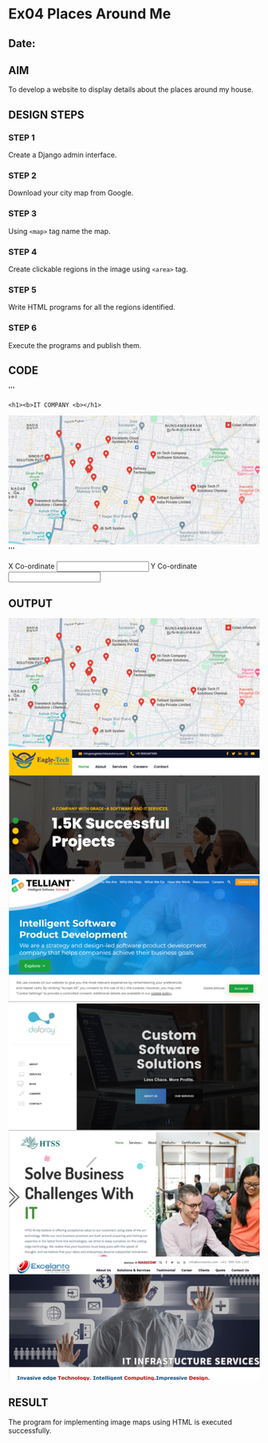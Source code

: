 # Ex04 Places Around Me
## Date: 

## AIM
To develop a website to display details about the places around my house.

## DESIGN STEPS

### STEP 1
Create a Django admin interface.

### STEP 2
Download your city map from Google.

### STEP 3
Using ```<map>``` tag name the map.

### STEP 4
Create clickable regions in the image using ```<area>``` tag.

### STEP 5
Write HTML programs for all the regions identified.

### STEP 6
Execute the programs and publish them.

## CODE
'''
<!DOCTYPE html>
<html lang="en">
<head>
    <meta charset="UTF-8">
    <meta name="viewport" content="width=device-width, initial-scale=1.0">
    <title>Document</title>
</head>




<script>

    function coordinate(event) { 
        let x = event.clientX;
        let y = event.clientY;
        document.getElementById("text1").value = x;
        document.getElementById("text2").value = y;
    }

</script>
    

<body>
     
    <h1><b>IT COMPANY <b></h1>
<img src="map1.png" width="1000px" usemap="#MapNew" onmousemove="coordinate (event)"> <br>
<MAP name="MapNew">
    <AREA shape="RECT" coords="730,270,880,310" href="https://eagletechitsolutions.com/" Title="Eagle Tech It Solutions Chennai">
    <AREA shape="RECT" coords="563,318,735,360" href="https://www.telliant.com/" Title="Telliant Systems India Private Limited">
    <AREA shape="RECT" coords="567,136,730,182" href="https://htssindia.in/#/" Title="HI - Tech Company Software Solutions (Chennai) Pvt. Ltd.">
    <AREA shape="RECT" coords="468,204,592,240" href="https://deforay.com/" Title="Deforay Technologies Private Limited">
    <area shape="RECT" coords="387,81,531,125" href="https://www.excelanto.com/" title="Excelanto Cloud Systems Pvt Ltd">
    '''

</MAP> 
X Co-ordinate <input type="text" name="" id="text1">
Y Co-ordinate <input type="text" name="" id="text2">
</MAP>
</body>
</html>

## OUTPUT
![alt text](map1.png)
![alt text](img1.png)
![alt text](img2.png)
![alt text](img3.png)
![alt text](img4.png)
![alt text](img5.png)




## RESULT
The program for implementing image maps using HTML is executed successfully.
